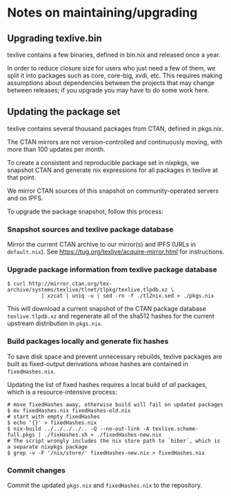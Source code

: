 # Notes on maintaining/upgrading

## Upgrading texlive.bin

texlive contains a few binaries, defined in bin.nix and released once a year.

In order to reduce closure size for users who just need a few of them, we split it into
packages such as core, core-big, xvdi, etc. This requires making assumptions
about dependencies between the projects that may change between releases; if
you upgrade you may have to do some work here.


## Updating the package set

texlive contains several thousand packages from CTAN, defined in pkgs.nix.

The CTAN mirrors are not version-controlled and continuously moving,
with more than 100 updates per month.

To create a consistent and reproducible package set in nixpkgs, we snapshot CTAN
and generate nix expressions for all packages in texlive at that point.

We mirror CTAN sources of this snapshot on community-operated servers and on IPFS.

To upgrade the package snapshot, follow this process:


### Snapshot sources and texlive package database

Mirror the current CTAN archive to our mirror(s) and IPFS (URLs in `default.nix`).
See <https://tug.org/texlive/acquire-mirror.html> for instructions.


### Upgrade package information from texlive package database


```
$ curl http://mirror.ctan.org/tex-archive/systems/texlive/tlnet/tlpkg/texlive.tlpdb.xz \
           | xzcat | uniq -u | sed -rn -f ./tl2nix.sed > ./pkgs.nix
```

This will download a current snapshot of the CTAN package database `texlive.tlpdb.xz`
and regenerate all of the sha512 hashes for the current upstream distribution in `pkgs.nix`.


### Build packages locally and generate fix hashes

To save disk space and prevent unnecessary rebuilds, texlive packages are built
as fixed-output derivations whose hashes are contained in `fixedHashes.nix`.

Updating the list of fixed hashes requires a local build of *all* packages,
which is a resource-intensive process:


```
# move fixedHashes away, otherwise build will fail on updated packages
$ mv fixedHashes.nix fixedHashes-old.nix
# start with empty fixedHashes
$ echo '{}' > fixedHashes.nix
$ nix-build ../../../../.. -Q --no-out-link -A texlive.scheme-full.pkgs | ./fixHashes.sh > ./fixedHashes-new.nix
# The script wrongly includes the nix store path to `biber`, which is a separate nixpkgs package
$ grep -v -F '/nix/store/' fixedHashes-new.nix > fixedHashes.nix 
```

### Commit changes

Commit the updated `pkgs.nix` and `fixedHashes.nix` to the repository.

